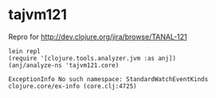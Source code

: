 # tajvm121

Repro for http://dev.clojure.org/jira/browse/TANAL-121

```
lein repl
(require '[clojure.tools.analyzer.jvm :as anj])
(anj/analyze-ns 'tajvm121.core)

ExceptionInfo No such namespace: StandardWatchEventKinds  clojure.core/ex-info (core.clj:4725)
```

